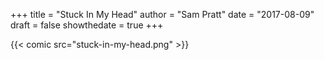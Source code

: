 +++
title = "Stuck In My Head"
author = "Sam Pratt"
date = "2017-08-09"
draft = false
showthedate = true
+++

{{< comic src="stuck-in-my-head.png" >}}
